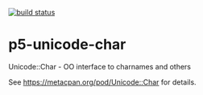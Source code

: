 
[![build status](https://app.travis-ci.com/dankogai/p5-unicode-char.svg)](https://app.travis-ci.com/github/dankogai/p5-p5-unicode-char)

# p5-unicode-char

Unicode::Char - OO interface to charnames and others

See https://metacpan.org/pod/Unicode::Char for details.